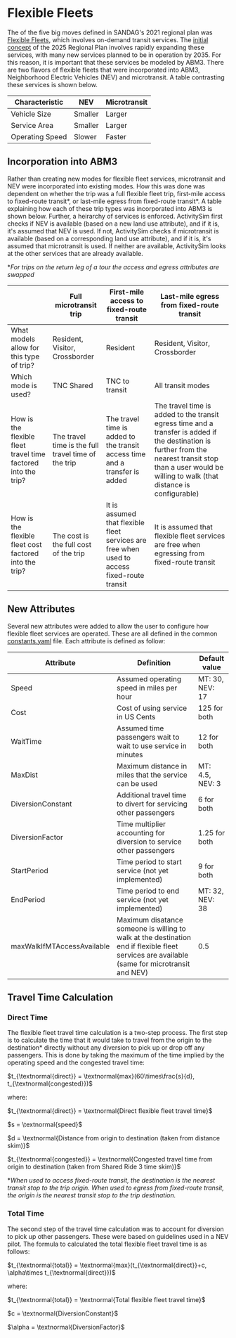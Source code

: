 # Flexible Fleets
The of the five big moves defined in SANDAG's 2021 regional plan was [Flexible Fleets](https://www.sandag.org/projects-and-programs/innovative-mobility/flexible-fleets), which involves on-demand transit services. The [initial concept](https://www.sandag.org/-/media/SANDAG/Documents/PDF/regional-plan/2025-regional-plan/2025-rp-draft-initial-concept-2024-1-25.pdf) of the 2025 Regional Plan involves rapidly expanding these services, with many new services planned to be in operation by 2035. For this reason, it is important that these services be modeled by ABM3. There are two flavors of flexible fleets that were incorporated into ABM3, Neighborhood Electric Vehicles (NEV) and microtransit. A table contrasting these services is shown below.

| Characteristic  | NEV     | Microtransit |
| --------------- | ------- | ------------ |
| Vehicle Size    | Smaller | Larger       |
| Service Area    | Smaller | Larger       |
| Operating Speed | Slower  | Faster       |

## Incorporation into ABM3

Rather than creating new modes for flexible fleet services, microtransit and NEV were incorporated into existing modes. How this was done was dependent on whether the trip was a full flexible fleet trip, first-mile access to fixed-route transit*, or last-mile egress from fixed-route transit*. A table explaining how each of these trip types was incorporated into ABM3 is shown below. Further, a heirarchy of services is enforced. ActivitySim first checks if NEV is available (based on a new land use attribute), and if it is, it's assumed that NEV is used. If not, ActivitySim checks if microtransit is available (based on a corresponding land use attribute), and if it is, it's assumed that microtransit is used. If neither are available, ActivitySim looks at the other services that are already available.

**For trips on the return leg of a tour the access and egress attributes are swapped*

|                                                               | Full microtransit trip                              | First-mile access to fixed-route transit                                                    | Last-mile egress from fixed-route transit                                                                                                                                                                    |
| ------------------------------------------------------------- | --------------------------------------------------- | ------------------------------------------------------------------------------------------- | ------------------------------------------------------------------------------------------------------------------------------------------------------------------------------------------------------------ |
| What models allow for this type of trip?                      | Resident, Visitor, Crossborder                      | Resident                                                                                    | Resident, Visitor, Crossborder                                                                                                                                                                               |
| Which mode is used?                                           | TNC Shared                                          | TNC to transit                                                                              | All transit modes                                                                                                                                                                                            |
| How is the flexible fleet travel time factored into the trip? | The travel time is the full travel time of the trip | The travel time is added to the transit access time and a transfer is added                 | The travel time is added to the transit egress time and a transfer is added if the destination is further from the nearest transit stop than a user would be willing to walk (that distance is configurable) |
| How is the flexible fleet cost factored into the trip?        | The cost is the full cost of the trip               | It is assumed that flexible fleet services are free when used to access fixed-route transit | It is assumed that flexible fleet services are free when egressing from fixed-route transit                                                                                                                  |

## New Attributes
Several new attributes were added to allow the user to configure how flexible fleet services are operated. These are all defined in the common [constants.yaml](https://github.com/SANDAG/ABM/blob/ABM3_develop/src/asim/configs/common/constants.yaml#L255-L273) file. Each attribute is defined as follow:

| Attribute                  | Definition                                                                                                                                   | Default value   |
| -------------------------- | -------------------------------------------------------------------------------------------------------------------------------------------- | --------------- |
| Speed                      | Assumed operating speed in miles per hour                                                                                                    | MT: 30, NEV: 17 |
| Cost                       | Cost of using service in US Cents                                                                                                            | 125 for both    |
| WaitTime                   | Assumed time passengers wait to wait to use service in minutes                                                                               | 12 for both     |
| MaxDist                    | Maximum distance in miles that the service can be used                                                                                       | MT: 4.5, NEV: 3 |
| DiversionConstant          | Additional travel time to divert for servicing other passengers                                                                              | 6 for both      |
| DiversionFactor            | Time multiplier accounting for diversion to service other passengers                                                                         | 1.25 for both   |
| StartPeriod                | Time period to start service (not yet implemented)                                                                                           | 9 for both      |
| EndPeriod                  | Time period to end service (not yet implemented)                                                                                             | MT: 32, NEV: 38 |
| maxWalkIfMTAccessAvailable | Maximum disatance someone is willing to walk at the destination end if flexible fleet services are available (same for microtransit and NEV) | 0.5             |

## Travel Time Calculation
### Direct Time
The flexible fleet travel time calculation is a two-step process. The first step is to calculate the time that it would take to travel from the origin to the destination* directly without any diversion to pick up or drop off any passengers. This is done by taking the maximum of the time implied by the operating speed and the congested travel time:

$t_{\textnormal{direct}} = \textnormal{max}(60\times\frac{s}{d}, t_{\textnormal{congested}})$

where:

$t_{\textnormal{direct}} = \textnormal{Direct flexible fleet travel time}$

$s = \textnormal{speed}$

$d = \textnormal{Distance from origin to destination (taken from distance skim)}$

$t_{\textnormal{congested}} = \textnormal{Congested travel time from origin to destination (taken from Shared Ride 3 time skim)}$

**When used to access fixed-route transit, the destination is the nearest transit stop to the trip origin. When used to egress from fixed-route transit, the origin is the nearest transit stop to the trip destination.*

### Total Time
The second step of the travel time calculation was to account for diversion to pick up other passengers. These were based on guidelines used in a NEV pilot. The formula to calculated the total flexible fleet travel time is as follows:

$t_{\textnormal{total}} = \textnormal{max}(t_{\textnormal{direct}}+c, \alpha\times t_{\textnormal{direct}})$

where:

$t_{\textnormal{total}} = \textnormal{Total flexible fleet travel time}$

$c = \textnormal{DiversionConstant}$

$\alpha = \textnormal{DiversionFactor}$

